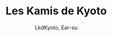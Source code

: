 --- 
slug: "les-kamis-de-kyoto"
title: "Les Kamis de Kyoto"
publishdate: "2018-12-11"
src: "https://365manga.net/manga/les-kamis-de-kyoto"
author: "LkdKyoto, Ear-su"
image: "https://data.365manga.net/images/thumbnails/32815-les-kamis-de-kyoto.jpg"
tags: ["Drama","Josei","Slice of life","Supernatural"]
chapters: ["Chapter 2  ","Chapter 1: Rainy Season"," A Castle Town In Kyoto ","Oneshot"]
chapterlinks: ["https://365manga.net/les-kamis-de-kyoto/chapter-2.html","https://365manga.net/les-kamis-de-kyoto/chapter-1.html","https://365manga.net/les-kamis-de-kyoto/chapter-0.html"]
description: "A story packed with the yet unnoticed charms of Kyoto, brought to you by a society of her public servants."
---